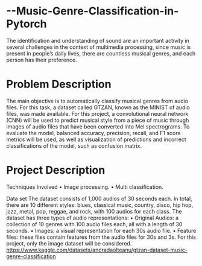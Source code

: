 # --Music-Genre-Classification-in-Pytorch
The identification and understanding of sound are an important activity in  several challenges in the context of multimedia processing, since music is present in  people’s daily lives, there are countless musical genres, and each person has their  preference. 

# Problem Description
The main objective is to automatically classify musical genres from audio files. For this task, a dataset called GTZAN, known as the MINIST of audio files, was made available.
For this project, a convolutional neural network (CNN) will be used to predict musical style from a piece of music through images of audio files that have been converted into Mel spectrograms. To evaluate the model, balanced accuracy, precision, recall, and F1 score metrics will be used, as well as visualization of predictions and incorrect classifications of the model, such as confusion matrix.

# Project Description

Techniques Involved
•	Image processing.
•	Multi classification.

Data set
The dataset consists of 1,000 audios of 30 seconds each. In total, there are 10 different styles: blues, classical music, country, disco, hip hop, jazz, metal, pop, reggae, and rock, with 100 audios for each class.
The dataset has three types of audio representations:
•	Original Audios: a collection of 10 genres with 100 audio files each, all with a length of 30 seconds.
•	Images: a visual representation for each 30s audio file.
•	Feature files: these files contain features from the audio files for 30s and 3s.
For this project, only the image dataset will be considered.
https://www.kaggle.com/datasets/andradaolteanu/gtzan-dataset-music-genre-classification
